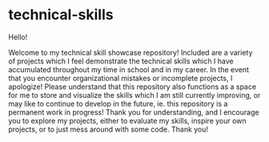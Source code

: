 # technical-skills

Hello!

Welcome to my technical skill showcase repository! Included are a variety of projects which I feel demonstrate the technical skills which I have accumulated throughout my time in school and in my career. In the event that you encounter organizational mistakes or incomplete projects, I apologize! Please understand that this repository also functions as a space for me to store and visualize the skills which I am still currently improving, or may like to continue to develop in the future, ie. this repository is a permanent work in progress! Thank you for understanding, and I encourage you to explore my projects, either to evaluate my skills, inspire your own projects, or to just mess around with some code. Thank you! 
